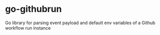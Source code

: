 # go-githubrun
Go library for parsing event payload and default env variables of a Github workflow run instance
